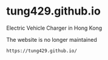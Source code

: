 # tung429.github.io
Electric Vehicle Charger in Hong Kong

The website is no longer maintained
```
https://tung429.github.io/
```
